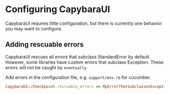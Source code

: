 # Configuring CapybaraUI
CapybaraUI requires little configuration, but there is currently one behavior you may want to configure.

## Adding rescuable errors

CapybaraUI rescues all errors that subclass StandardError by default. However, some libraries have custom errors that subclass Exception. These errors will not be caught by `eventually`.

Add errors in the configuration file, e.g. `support/env.rb` for cucumber.

```ruby
CapybaraUI::Checkpoint.rescuable_errors << MyErrorThatSubclassesException
```

